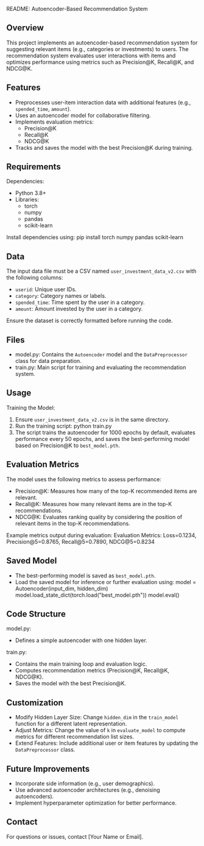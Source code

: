 
README: Autoencoder-Based Recommendation System

Overview
--------
This project implements an autoencoder-based recommendation system for suggesting relevant items (e.g., categories or investments) to users. 
The recommendation system evaluates user interactions with items and optimizes performance using metrics such as Precision@K, Recall@K, and NDCG@K.

Features
--------
- Preprocesses user-item interaction data with additional features (e.g., `spended_time`, `amount`).
- Uses an autoencoder model for collaborative filtering.
- Implements evaluation metrics:
  - Precision@K
  - Recall@K
  - NDCG@K
- Tracks and saves the model with the best Precision@K during training.

Requirements
------------
Dependencies:
- Python 3.8+
- Libraries:
  - torch
  - numpy
  - pandas
  - scikit-learn

Install dependencies using:
pip install torch numpy pandas scikit-learn

Data
----
The input data file must be a CSV named `user_investment_data_v2.csv` with the following columns:
- `userid`: Unique user IDs.
- `category`: Category names or labels.
- `spended_time`: Time spent by the user in a category.
- `amount`: Amount invested by the user in a category.

Ensure the dataset is correctly formatted before running the code.

Files
-----
- model.py: Contains the `Autoencoder` model and the `DataPreprocessor` class for data preparation.
- train.py: Main script for training and evaluating the recommendation system.

Usage
-----
Training the Model:
1. Ensure `user_investment_data_v2.csv` is in the same directory.
2. Run the training script:
   python train.py
3. The script trains the autoencoder for 1000 epochs by default, evaluates performance every 50 epochs, 
   and saves the best-performing model based on Precision@K to `best_model.pth`.

Evaluation Metrics
------------------
The model uses the following metrics to assess performance:
- Precision@K: Measures how many of the top-K recommended items are relevant.
- Recall@K: Measures how many relevant items are in the top-K recommendations.
- NDCG@K: Evaluates ranking quality by considering the position of relevant items in the top-K recommendations.

Example metrics output during evaluation:
Evaluation Metrics: Loss=0.1234, Precision@5=0.8765, Recall@5=0.7890, NDCG@5=0.8234

Saved Model
-----------
- The best-performing model is saved as `best_model.pth`.
- Load the saved model for inference or further evaluation using:
  model = Autoencoder(input_dim, hidden_dim)
  model.load_state_dict(torch.load("best_model.pth"))
  model.eval()

Code Structure
--------------
model.py:
- Defines a simple autoencoder with one hidden layer.

train.py:
- Contains the main training loop and evaluation logic.
- Computes recommendation metrics (Precision@K, Recall@K, NDCG@K).
- Saves the model with the best Precision@K.

Customization
-------------
- Modify Hidden Layer Size: Change `hidden_dim` in the `train_model` function for a different latent representation.
- Adjust Metrics: Change the value of `k` in `evaluate_model` to compute metrics for different recommendation list sizes.
- Extend Features: Include additional user or item features by updating the `DataPreprocessor` class.

Future Improvements
-------------------
- Incorporate side information (e.g., user demographics).
- Use advanced autoencoder architectures (e.g., denoising autoencoders).
- Implement hyperparameter optimization for better performance.

Contact
-------
For questions or issues, contact [Your Name or Email].
